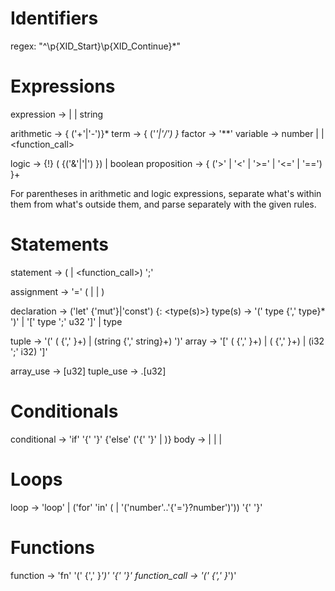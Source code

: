 # Identifiers
regex: "^\p{XID_Start}\p{XID_Continue}*"

# Expressions
expression -> <arithmetic> | <logic> | string

arithmetic -> {<term> ('+'|'-')}* <term> 
term -> {<factor> ('*'|'/') }* <factor> 
factor -> <variable> '**' <arithmetic>
variable -> number | <identifier> | <function_call>

logic -> {!} (<proposition> {('&'|'|') <proposition>}) | boolean
proposition -> {<variable> ('>' | '<' | '>=' | '<=' | '==') }+ <variable>

For parentheses in arithmetic and logic expressions, separate what's within them from what's outside them, and parse separately with the given rules.

# Statements

statement -> (<assignment> | <function_call>) ';'

assignment -> <declaration> '=' (<expression> | <tuple> | <array>)

declaration -> ('let' {'mut'}|'const') <identifier> {: <type(s)>}
type(s) -> '(' type {',' type}* ')' | '[' type ';' u32 ']' | type

tuple -> '(' (<variable> {',' <variable>}+) | (string {',' string}+) ')' 
array -> '[' (<variable> {',' <variable>}+) | (<variable> {',' <variable>}+) | (i32 ';' i32) ']'

array_use -> <identifier>[u32]
tuple_use -> <identifier>.[u32]

# Conditionals
conditional -> 'if' <logic> '{' <body> '}' {'else' ('{' <body> '}' | <conditional>)}
body ->  <expression> | <statement> | <conditional> | <loop>

# Loops
loop -> 'loop' | ('for' <identifier> 'in' (<array> | '('number'..'{'='}?number')')) '{' <body> '}'

# Functions
function -> 'fn' <identifier> '(' <declaration> {',' <declaration>}*')' '{' <body> '}'
function_call -> <identifier> '('<variable> {',' <variable>}*')'
